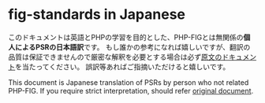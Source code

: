 # fig-standards in Japanese
このドキュメントは英語とPHPの学習を目的とした、PHP-FIGとは無関係の**個人によるPSRの日本語訳**です。
もし誰かの参考になれば嬉しいですが、翻訳の品質は保証できませんので厳密な解釈を必要とする場合は必ず[原文のドキュメント](https://www.php-fig.org/psr/)を当たってください。
誤訳等あればご指摘いただけると嬉しいです。

This document is Japanese translation of PSRs by person who not related PHP-FIG. If you require strict interpretation, should refer [original document](https://www.php-fig.org/psr/).
